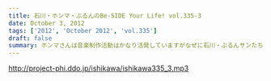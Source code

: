 ```yaml
---
title: 石川・ホンマ・ぶるんのBe-SIDE Your Life! vol.335-3
date: October 3, 2012
tags: ['2012', 'October 2012', 'vol.335']
draft: false
summary: ホンマさんは音楽制作活動はかなり活発していますがなぜに石川・ぶるんサンたちはダウンロードしてくれないのか！？うぅぅん～～帰りのエレベーターの中では次回の音楽活動については活発にお話していましたのでしたが。（実現なるか・・・）ＮＡＭＡＥ
---
```


http://project-phi.ddo.jp/ishikawa/ishikawa335_3.mp3